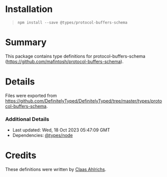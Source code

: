 # Installation
> `npm install --save @types/protocol-buffers-schema`

# Summary
This package contains type definitions for protocol-buffers-schema (https://github.com/mafintosh/protocol-buffers-schema).

# Details
Files were exported from https://github.com/DefinitelyTyped/DefinitelyTyped/tree/master/types/protocol-buffers-schema.

### Additional Details
 * Last updated: Wed, 18 Oct 2023 05:47:09 GMT
 * Dependencies: [@types/node](https://npmjs.com/package/@types/node)

# Credits
These definitions were written by [Claas Ahlrichs](https://github.com/claasahl).
